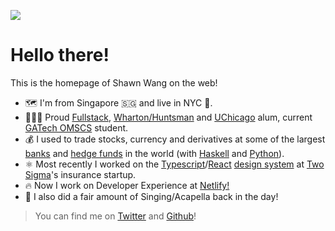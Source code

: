<img
src="https://user-images.githubusercontent.com/35976578/39973926-0f34b514-56f3-11e8-9c4e-59547fedb719.jpg"
class="swyxpic"
/>

# Hello there!

This is the homepage of Shawn Wang on the web!

- 🗺️ I'm from Singapore 🇸🇬 and live in NYC 🗽.
- 👨🏼‍🎓 Proud [Fullstack](https://twitter.com/fullstack), [Wharton/Huntsman](http://huntsman.upenn.edu/) and [UChicago](http://finmath.uchicago.edu/) alum, current [GATech OMSCS](https://www.omscs.gatech.edu/) student.
- 💰 I used to trade stocks, currency and derivatives at some of the largest [banks](https://www.sc.com/) and [hedge funds](https://www.bamfunds.com/) in the world (with [Haskell](https://www.haskell.org/) and [Python](https://www.python.org/)).
- ⚛️ Most recently I worked on the [Typescript](https://www.typescriptlang.org/)/[React](https://reactjs.org/) [design system](https://designsystemsrepo.netlify.com/) at [Two Sigma](https://www.twosigma.com/)'s insurance startup.
- 🔥 Now I work on Developer Experience at [Netlify!](https://netlify.com)
- 🎤 I also did a fair amount of Singing/Acapella back in the day!

> You can find me on [Twitter](https://twitter.com/swyx) and [Github](https://github.com/sw-yx)!
